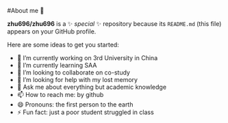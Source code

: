 #About me 👋


**zhu696/zhu696** is a ✨ _special_ ✨ repository because its `README.md` (this file) appears on your GitHub profile.

Here are some ideas to get you started:

- 🔭 I’m currently working on 3rd University in China
- 🌱 I’m currently learning SAA
- 👯 I’m looking to collaborate on co-study
- 🤔 I’m looking for help with my lost memory
- 💬 Ask me about everything but academic knowledge
- 📫 How to reach me: by github
- 😄 Pronouns: the first person to the earth 
- ⚡ Fun fact: just a poor student struggled in class

